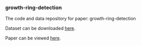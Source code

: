 ### growth-ring-detection

The code and data repository for paper: growth-ring-detection

Dataset can be downloaded [here](https://github.com/wufanyou/growth-ring-detection/raw/main/data.zip).

Paper can be viewed [here](https://doi.org/10.1016/j.inpa.2023.10.002).

###
